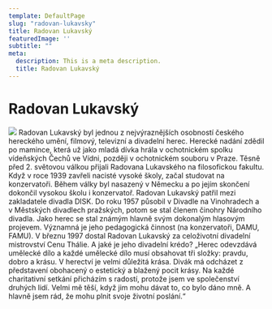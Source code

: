 ```yaml
---
template: DefaultPage
slug: "radovan-lukavsky"
title: Radovan Lukavský
featuredImage: ''
subtitle: ""
meta:
  description: This is a meta description.
  title: Radovan Lukavský
---
```

# Radovan Lukavský

![](https://res.cloudinary.com/dfhtw7uzk/image/upload/c_crop,f_auto,h_800,q_auto,w_800/v1616447070/popelka_koncert/vkoncert0019_ydskxe.jpg)
Radovan Lukavský byl jednou z nejvýraznějších osobností českého hereckého umění, filmový, televizní a divadelní herec. Herecké nadání zdědil po mamince, která už jako mladá dívka hrála v ochotnickém spolku vídeňských Čechů ve Vídni, později v ochotnickém souboru v Praze. Těsně před 2. světovou válkou přijali Radovana Lukavského na filosofickou fakultu. Když v roce 1939 zavřeli nacisté vysoké školy, začal studovat na konzervatoři. Během války byl nasazený v Německu a po jejím skončení dokončil vysokou školu i konzervatoř. Radovan Lukavský patřil mezi zakladatele divadla DISK. Do roku 1957 působil v Divadle na Vinohradech a v Městských divadlech pražských, potom se stal členem činohry Národního divadla. Jako herec se stal známým hlavně svým dokonalým hlasovým projevem. Významná je jeho pedagogická činnost (na konzervatoři, DAMU, FAMU). V březnu 1997 dostal Radovan Lukavský za celoživotní divadelní mistrovství Cenu Thálie. A jaké je jeho divadelní krédo? „Herec odevzdává umělecké dílo a každé umělecké dílo musí obsahovat tři složky: pravdu, dobro a krásu. V herectví je velmi důležitá krása. Divák má odcházet z představení obohacený o estetický a blažený pocit krásy. Na každé charitativní setkání přicházím s radostí, protože jsem ve společenství druhých lidí. Velmi mě těší, když jim mohu dávat to, co bylo dáno mně. A hlavně jsem rád, že mohu plnit svoje životní poslání.“


